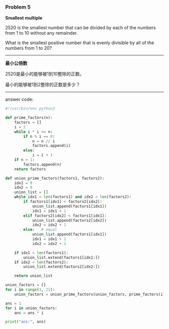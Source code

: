 ### Problem 5

**Smallest multiple**

$2520$ is the smallest number that can be divided by each of the numbers from $1$ to $10$ without any remainder.

What is the smallest positive number that is evenly divisible by all of the numbers from $1$ to $20$?

---

**最小公倍数**

$2520$是最小的能够被$1$到$10$整除的正数。

最小的能够被$1$到$2$整除的正数是多少？

---

answer code:

```python
#!/usr/bin/env python3

def prime_factors(n):
    factors = []
    i = 2
    while i * i <= n:
        if n % i == 0:
            n = n // i
            factors.append(i)
        else:
            i = i + 1
    if n > 1:
        factors.append(n)
    return factors

def union_prime_factors(factors1, factors2):
    idx1 = 0
    idx2 = 0
    union_list = []
    while idx1 < len(factors1) and idx2 < len(factors2):
        if factors1[idx1] < factors2[idx2]:
            union_list.append(factors1[idx1])
            idx1 = idx1 + 1
        elif factors2[idx2] < factors1[idx1]:
            union_list.append(factors2[idx2])
            idx2 = idx2 + 1
        else:   # equal
            union_list.append(factors1[idx1])
            idx1 = idx1 + 1
            idx2 = idx2 + 1

    if idx1 < len(factors1):
        union_list.extend(factors1[idx1:])
    if idx2 < len(factors2):
        union_list.extend(factors2[idx2:])

    return union_list

union_factors = []
for i in range(1, 21):
    union_factors = union_prime_factors(union_factors, prime_factors(i))

ans = 1
for i in union_factors:
    ans = ans * i

print("ans:", ans)
```
